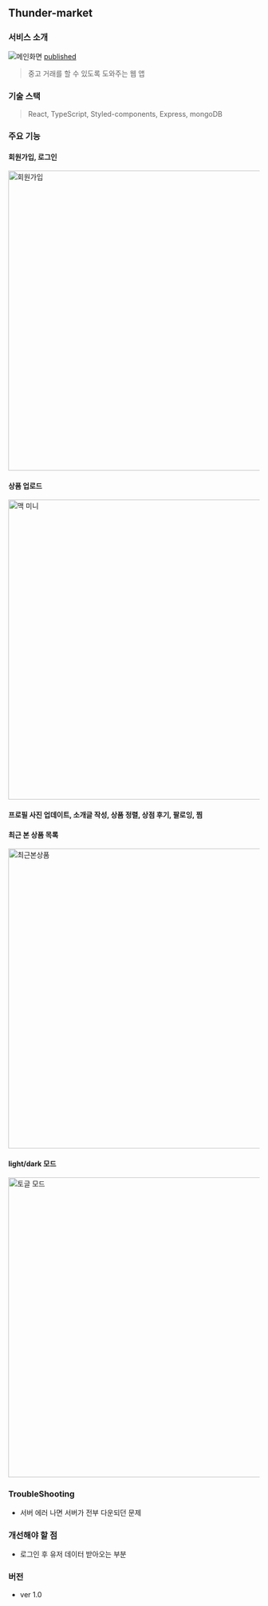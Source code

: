 ## Thunder-market

### 서비스 소개

<img src="https://user-images.githubusercontent.com/75718898/163774624-70d7e30f-a41a-4b5b-8030-18ec795f012c.png" alt="메인화면"/>
<a href="https://thunder-market.herokuapp.com/">published</a>

> 중고 거래를 할 수 있도록 도와주는 웹 앱

### 기술 스택

> React, TypeScript, Styled-components, Express, mongoDB

### 주요 기능

<h4>회원가입, 로그인</h4>
  <img width="600px" src="https://user-images.githubusercontent.com/75718898/163774207-43c2c983-c06f-4fd1-8faa-bac7353eacec.png" alt="회원가입" />

<h4>상품 업로드</h4>
  <img width="600px" src="https://user-images.githubusercontent.com/75718898/163773901-46a69a32-989d-40eb-8bff-f40fcb45cf4d.png" alt="맥 미니"/>

<h4>프로필 사진 업데이트, 소개글 작성, 상품 정렬, 상점 후기, 팔로잉, 찜</h4>

<h4>최근 본 상품 목록</h4>
  <img width="600px" src="https://user-images.githubusercontent.com/75718898/163774823-8ece9e98-2d48-45c8-9270-48e22534b0f9.png" alt="최근본상품">

<h4>light/dark 모드</h4>
  <img width="600px" src="https://user-images.githubusercontent.com/75718898/163775033-d55dfa4a-5226-47e2-bf34-2345b4a6f0fd.png" alt="토글 모드" />

### TroubleShooting

- 서버 에러 나면 서버가 전부 다운되던 문제

### 개선해야 할 점

- 로그인 후 유저 데이터 받아오는 부분

### 버전

- ver 1.0
